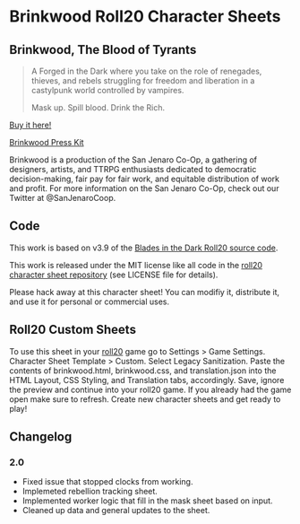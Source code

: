 # Brinkwood Roll20 Character Sheets

## Brinkwood, The Blood of Tyrants
>A Forged in the Dark where you take on the role of renegades, thieves, and rebels struggling for freedom and liberation in a castylpunk world controlled by vampires.
>
>Mask up. Spill blood. Drink the Rich.

[Buy it here!](https://www.kickstarter.com/projects/erikthebearik/brinkwood-the-blood-of-tyrants/description)

[Brinkwood Press Kit](https://hype.news/san-jenaro-co-op-us/brinkwood-the-blood-of-tyrants-qa3ugsjd)

Brinkwood is a production of the San Jenaro Co-Op, a gathering of designers, artists, and TTRPG enthusiasts dedicated to democratic decision-making, fair pay for fair work, and equitable distribution of work and profit. For more information on the San Jenaro Co-Op, check out our Twitter at @SanJenaroCoop.


## Code

This work is based on v3.9 of the [Blades in the Dark Roll20 source code](https://github.com/karraki/roll20-character-sheets/tree/master/Blades%20in%20the%20Dark).

This work is released under the MIT license like all code in the [roll20 character sheet repository](https://github.com/karraki/roll20-character-sheets) (see LICENSE file for details).

Please hack away at this character sheet! You can modifiy it, distribute it, and use it for personal or commercial uses.

## Roll20 Custom Sheets

To use this sheet in your [roll20](roll20.net) game go to Settings > Game Settings. Character Sheet Template > Custom. Select Legacy Sanitization. Paste the contents of brinkwood.html, brinkwood.css, and translation.json into the HTML Layout, CSS Styling, and Translation tabs, accordingly. Save, ignore the preview and continue into your roll20 game. If you already had the game open make sure to refresh. Create new character sheets and get ready to play!

## Changelog

### 2.0

* Fixed issue that stopped clocks from working.
* Implemeted rebellion tracking sheet.
* Implemented worker logic that fill in the mask sheet based on input.
* Cleaned up data and general updates to the sheet.
